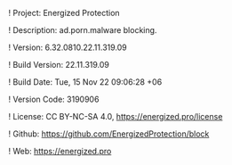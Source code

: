 ! Project: Energized Protection

! Description: ad.porn.malware blocking.

! Version: 6.32.0810.22.11.319.09

! Build Version: 22.11.319.09

! Build Date: Tue, 15 Nov 22 09:06:28 +06

! Version Code: 3190906

! License: CC BY-NC-SA 4.0, https://energized.pro/license

! Github: https://github.com/EnergizedProtection/block

! Web: https://energized.pro
